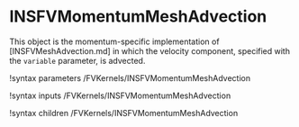 # INSFVMomentumMeshAdvection

This object is the momentum-specific implementation of [INSFVMeshAdvection.md]
in which the velocity component, specified with the `variable` parameter, is
advected.

!syntax parameters /FVKernels/INSFVMomentumMeshAdvection

!syntax inputs /FVKernels/INSFVMomentumMeshAdvection

!syntax children /FVKernels/INSFVMomentumMeshAdvection
